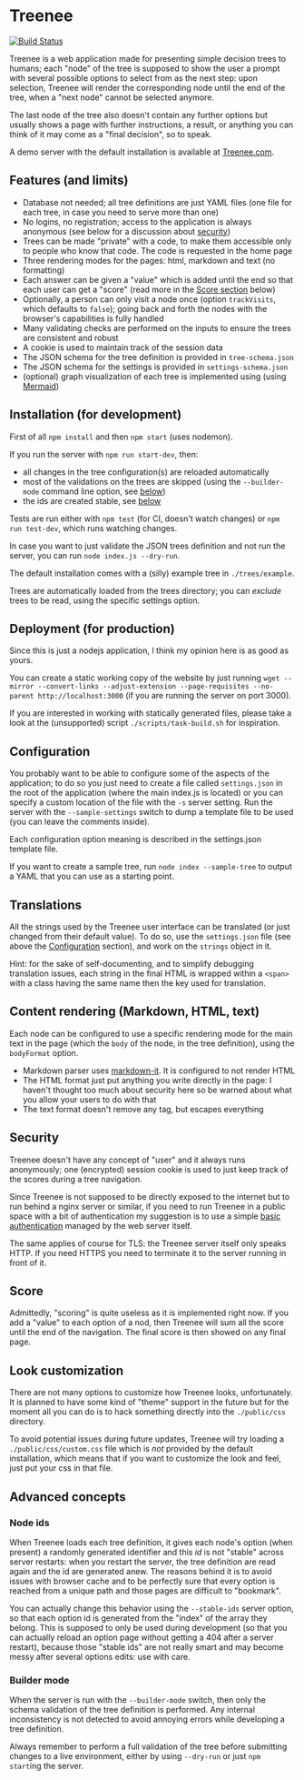 # Treenee

[![Build Status](https://travis-ci.org/claudioc/treenee.png?branch=master)](https://travis-ci.org/claudioc/treenee)

Treenee is a web application made for presenting simple decision trees to humans; each "node" of the tree is supposed to show the user a prompt with several possible options to select from as the next step: upon selection, Treenee will render the corresponding node until the end of the tree, when a "next node" cannot be selected anymore.

The last node of the tree also doesn't contain any further options but usually shows a page with further instructions, a result, or anything you can think of it may come as a "final decision", so to speak.

A demo server with the default installation is available at [Treenee.com](https://treenee.com).

## Features (and limits)

- Database not needed; all tree definitions are just YAML files (one file for each tree, in case you need to serve more than one)
- No logins, no registration; access to the application is always anonymous (see below for a discussion about [security](#security))
- Trees can be made "private" with a code, to make them accessible only to people who know that code. The code is requested in the home page
- Three rendering modes for the pages: html, markdown and text (no formatting)
- Each answer can be given a "value" which is added until the end so that each user can get a "score" (read more in the [Score section](#score) below)
- Optionally, a person can only visit a node once (option `trackVisits`, which defaults to `false`); going back and forth the nodes with the browser's capabilities is fully handled
- Many validating checks are performed on the inputs to ensure the trees are consistent and robust
- A cookie is used to maintain track of the session data
- The JSON schema for the tree definition is provided in `tree-schema.json`
- The JSON schema for the settings is provided in `settings-schema.json`
- (optional) graph visualization of each tree is implemented using (using [Mermaid](https://mermaid-js.github.io/))

## Installation (for development)

First of all `npm install` and then `npm start` (uses nodemon).

If you run the server with `npm run start-dev`, then:

- all changes in the tree configuration(s) are reloaded automatically
- most of the validations on the trees are skipped (using the `--builder-mode` command line option, see [below](#builder-mode))
- the ids are created stable, see [below](#node-ids)

Tests are run either with `npm test` (for CI, doesn't watch changes) or `npm run test-dev`, which runs watching changes.

In case you want to just validate the JSON trees definition and not run the server, you can run `node index.js --dry-run`.

The default installation comes with a (silly) example tree in `./trees/example`.

Trees are automatically loaded from the trees directory; you can _exclude_ trees to be read, using the specific settings option.

## Deployment (for production)

Since this is just a nodejs application, I think my opinion here is as good as yours.

You can create a static working copy of the website by just running `wget --mirror --convert-links --adjust-extension --page-requisites --no-parent http://localhost:3000` (if you are running the server on port 3000).

If you are interested in working with statically generated files, please take a look at the (unsupported) script `./scripts/task-build.sh` for inspiration.

## Configuration

You probably want to be able to configure some of the aspects of the application; to do so you just need to create a file called `settings.json` in the root of the application (where the main index.js is located) or you can specify a custom location of the file with the `-s` server setting. Run the server with the `--sample-settings` switch to dump a template file to be used (you can leave the comments inside).

Each configuration option meaning is described in the settings.json template file.

If you want to create a sample tree, run `node index --sample-tree` to output a YAML that you can use as a starting point.

## Translations

All the strings used by the Treenee user interface can be translated (or just changed
from their default value). To do so, use the `settings.json` file (see above the [Configuration](#configuration) section), and work on the `strings` object in it.

Hint: for the sake of self-documenting, and to simplify debugging translation issues, each string in the final HTML is wrapped within a `<span>` with a class having the same name then the key used for translation.

## Content rendering (Markdown, HTML, text)

Each node can be configured to use a specific rendering mode for the main text in the page (which the `body` of the node, in the tree definition), using the `bodyFormat` option.

- Markdown parser uses [markdown-it](https://markdown-it.github.io/). It is configured to not render HTML
- The HTML format just put anything you write directly in the page: I haven't thought too much about security here so be warned about what you allow your users to do with that
- The text format doesn't remove any tag, but escapes everything

## Security

Treenee doesn't have any concept of "user" and it always runs anonymously; one (encrypted) session cookie is used to just keep track of the scores during a tree navigation.

Since Treenee is not supposed to be directly exposed to the internet but to run behind a nginx server or similar, if you need to run Treenee in a public space with a bit of authentication my suggestion is to use a simple [basic authentication](https://docs.nginx.com/nginx/admin-guide/security-controls/configuring-http-basic-authentication) managed by the web server itself.

The same applies of course for TLS: the Treenee server itself only speaks HTTP. If you need HTTPS you need to terminate it to the server running in front of it.

## Score

Admittedly, "scoring" is quite useless as it is implemented right now. If you add a "value" to each option of a nod, then Treenee will sum all the score until the end of the navigation. The final score is then showed on any final page.

## Look customization

There are not many options to customize how Treenee looks, unfortunately. It is planned to have some kind of "theme" support in the future but for the moment all you can do is to hack something directly into the `./public/css` directory.

To avoid potential issues during future updates, Treenee will try loading a `./public/css/custom.css` file which is _not_ provided by the default installation, which means that if you want to customize the look and feel, just put your css in that file.

## Advanced concepts

### Node ids

When Treenee loads each tree definition, it gives each node's option (when present) a randomly generated identifier and this _id_ is not "stable" across server restarts: when you restart the server, the tree definition are read again and the id are generated anew. The reasons behind it is to avoid issues with browser cache and to be perfectly sure that every option is reached from a unique path and those pages are difficult to "bookmark".

You can actually change this behavior using the `--stable-ids` server option, so that each option id is generated from the "index" of the array they belong. This is supposed to only be used during development (so that you can actually reload an option page without getting a 404 after a server restart), because those "stable ids" are not really smart and may become messy after several options edits: use with care.

### Builder mode

When the server is run with the `--builder-mode` switch, then only the schema validation of the tree definition is performed. Any internal inconsistency is not detected to avoid annoying errors while developing a tree definition.

Always remember to perform a full validation of the tree before submitting changes to a live environment, either by using `--dry-run` or just `npm start`ing the server.
